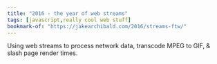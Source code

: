```yaml
---
title: "2016 - the year of web streams"
tags: [javascript,really cool web stuff]
bookmark-of: "https://jakearchibald.com/2016/streams-ftw/"
---
```

Using web streams to process network data, transcode MPEG to GIF, & slash page render times.